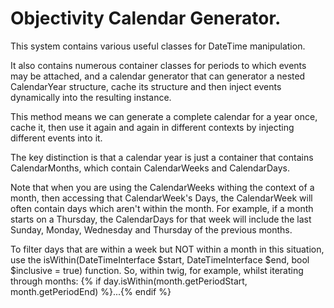 # Objectivity Calendar Generator.

This system contains various useful classes for DateTime manipulation. 

It also contains numerous container classes for periods to which events may be attached, and a calendar generator that can generator a nested CalendarYear structure, cache its structure and then inject events dynamically into the resulting instance.

This method means we can generate a complete calendar for a year once, cache it, then use it again and again in different contexts by injecting different events into it.

The key distinction is that a calendar year is just a container that contains CalendarMonths, which contain CalendarWeeks and CalendarDays.

Note that when you are using the CalendarWeeks withing the context of a month, then accessing that CalendarWeek's Days, the CalendarWeek will often contain days which aren't within the month. For example, if a month starts on a Thursday, the CalendarDays for that week will include the last Sunday, Monday, Wednesday and Thursday of the previous months.

To filter days that are within a week but NOT within a month in this situation, use the isWithin(DateTimeInterface $start, DateTimeInterface $end, bool $inclusive = true) function. So, within twig, for example, whilst iterating through months: {% if day.isWithin(month.getPeriodStart, month.getPeriodEnd) %}...{% endif %}